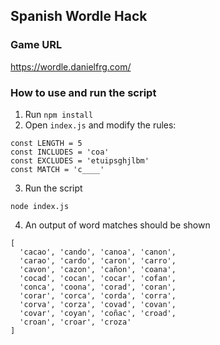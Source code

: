 ## Spanish Wordle Hack

### Game URL
https://wordle.danielfrg.com/

### How to use and run the script
1. Run `npm install`
2. Open `index.js` and modify the rules:
```
const LENGTH = 5
const INCLUDES = 'coa'
const EXCLUDES = 'etuipsghjlbm'
const MATCH = 'c____'
```
3. Run the script
```
node index.js
```
4. An output of word matches should be shown
```
[
  'cacao', 'cando', 'canoa', 'canon',
  'carao', 'cardo', 'caron', 'carro',
  'cavon', 'cazon', 'cañon', 'coana',
  'cocad', 'cocan', 'cocar', 'cofan',
  'conca', 'coona', 'corad', 'coran',
  'corar', 'corca', 'corda', 'corra',
  'corva', 'corza', 'covad', 'covan',
  'covar', 'coyan', 'coñac', 'croad',
  'croan', 'croar', 'croza'
]
```